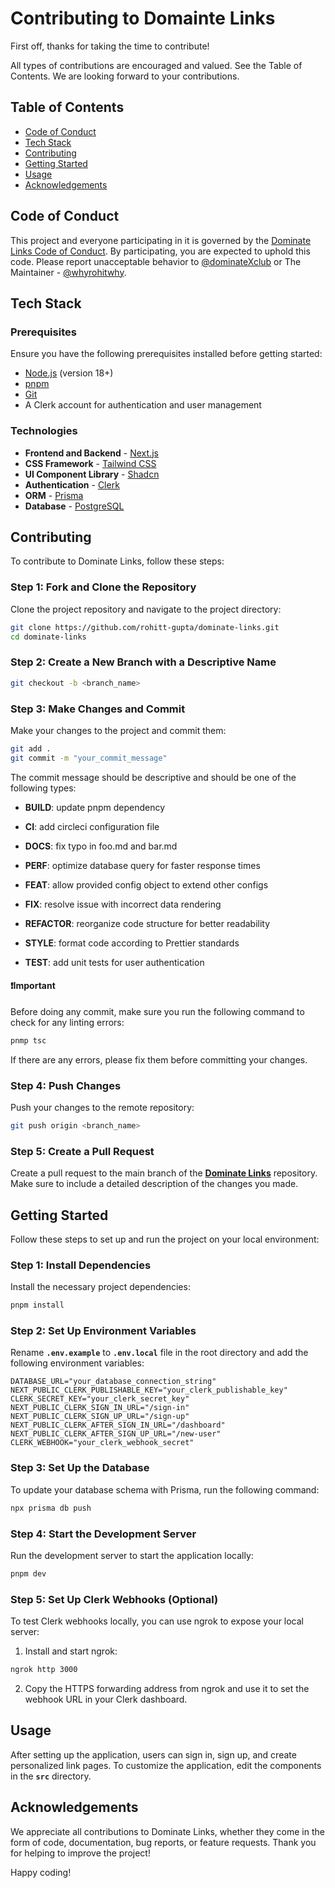 # Contributing to Domainte Links

First off, thanks for taking the time to contribute!

All types of contributions are encouraged and valued. See the Table of Contents. We are looking forward to your contributions.

## Table of Contents
- [Code of Conduct](#code-of-conduct)
- [Tech Stack](#tech-stack)
- [Contributing](#contributing)
- [Getting Started](#getting-started)
- [Usage](#usage)
- [Acknowledgements](#acknowledgements)

## Code of Conduct

This project and everyone participating in it is governed by the [Dominate Links Code of Conduct](CODE_OF_CONDUCT.md). By participating, you are expected to uphold this code. Please report unacceptable behavior to [@dominateXclub](https://x.com/dominateXclub) or The Maintainer - [@whyrohitwhy](https://x.com/whyrohitwhy).

## Tech Stack

### Prerequisites

Ensure you have the following prerequisites installed before getting started:

- [Node.js](https://nodejs.org/) (version 18+)
- [pnpm](https://pnpm.io/)
- [Git](https://git-scm.com/)
- A Clerk account for authentication and user management

### Technologies

- **Frontend and Backend** - [Next.js](https://nextjs.org/)
- **CSS Framework** - [Tailwind CSS](https://tailwindcss.com/)
- **UI Component Library** - [Shadcn](https://shadcn.dev/)
- **Authentication** - [Clerk](https://clerk.dev/)
- **ORM** - [Prisma](https://www.prisma.io/)
- **Database** - [PostgreSQL](https://www.postgresql.org/)

## Contributing

To contribute to Dominate Links, follow these steps:

### Step 1: Fork and Clone the Repository

Clone the project repository and navigate to the project directory:

```bash
git clone https://github.com/rohitt-gupta/dominate-links.git
cd dominate-links
```

### Step 2: Create a New Branch with a Descriptive Name

```bash
git checkout -b <branch_name>
```

### Step 3: Make Changes and Commit

Make your changes to the project and commit them:

```bash
git add .
git commit -m "your_commit_message"
```

The commit message should be descriptive and should be one of the following types:

- **BUILD**: update pnpm dependency

- **CI**: add circleci configuration file
- **DOCS**: fix typo in foo.md and bar.md
- **PERF**: optimize database query for faster response times
- **FEAT**: allow provided config object to extend other configs
- **FIX**: resolve issue with incorrect data rendering
- **REFACTOR**: reorganize code structure for better readability
- **STYLE**: format code according to Prettier standards
- **TEST**: add unit tests for user authentication

#### ❗Important
Before doing any commit, make sure you run the following command to check for any linting errors:
```bash
pnmp tsc
```
If there are any errors, please fix them before committing your changes.

### Step 4: Push Changes
Push your changes to the remote repository:

```bash
git push origin <branch_name>
```

### Step 5: Create a Pull Request
Create a pull request to the main branch of the **[Dominate Links](https://github.com/rohitt-gupta/dominate-links)** repository. Make sure to include a detailed description of the changes you made.

## Getting Started
Follow these steps to set up and run the project on your local environment:

### Step 1: Install Dependencies
Install the necessary project dependencies:

```bash
pnpm install
```

### Step 2: Set Up Environment Variables
Rename **`.env.example`** to **`.env.local`** file in the root directory and add the following environment variables:

```
DATABASE_URL="your_database_connection_string"
NEXT_PUBLIC_CLERK_PUBLISHABLE_KEY="your_clerk_publishable_key"
CLERK_SECRET_KEY="your_clerk_secret_key"
NEXT_PUBLIC_CLERK_SIGN_IN_URL="/sign-in"
NEXT_PUBLIC_CLERK_SIGN_UP_URL="/sign-up"
NEXT_PUBLIC_CLERK_AFTER_SIGN_IN_URL="/dashboard"
NEXT_PUBLIC_CLERK_AFTER_SIGN_UP_URL="/new-user"
CLERK_WEBHOOK="your_clerk_webhook_secret"
```

### Step 3: Set Up the Database

To update your database schema with Prisma, run the following command:

```bash
npx prisma db push
```

### Step 4: Start the Development Server

Run the development server to start the application locally:

```bash
pnpm dev
```

### Step 5: Set Up Clerk Webhooks (Optional)

To test Clerk webhooks locally, you can use ngrok to expose your local server:

1. Install and start ngrok:
    
```bash
ngrok http 3000
```
    
2. Copy the HTTPS forwarding address from ngrok and use it to set the webhook URL in your Clerk dashboard.


## Usage

After setting up the application, users can sign in, sign up, and create personalized link pages. To customize the application, edit the components in the **`src`** directory.

## Acknowledgements
We appreciate all contributions to Dominate Links, whether they come in the form of code, documentation, bug reports, or feature requests. Thank you for helping to improve the project!

Happy coding!